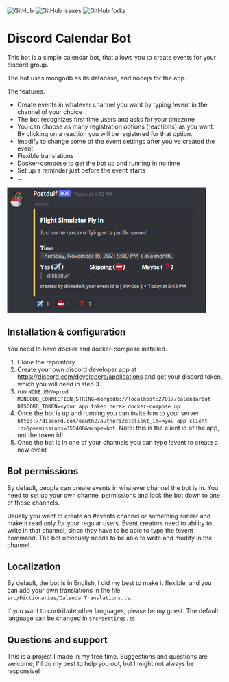![GitHub](https://img.shields.io/github/license/dikkeduif/discord-calendar-bot?style=flat-square)
![GitHub issues](https://img.shields.io/github/issues-raw/dikkeduif/discord-calendar-bot)
![GitHub forks](https://img.shields.io/github/forks/dikkeduif/discord-calendar-bot?style=social)

# Discord Calendar Bot

This bot is a simple calendar bot, that allows you to create events for your discord group.

The bot uses mongodb as its database, and nodejs for the app.

The features:
- Create events in whatever channel you want by typing !event in the channel of your choice
- The bot recognizes first time users and asks for your timezone
- You can choose as many registration options (reactions) as you want. By clicking on a reaction you will be registered for that option.
- !modify <eventid> to change some of the event settings after you've created the event
- Flexible translations
- Docker-compose to get the bot up and running in no time
- Set up a reminder just before the event starts
- ...

![Screenshot of an event](img/screenshot.png)

## Installation & configuration

You need to have docker and docker-compose installed.

1. Clone the repository
2. Create your own discord developer app at https://discord.com/developers/applications and get your discord token, which you will need in step 3.
3. run ```NODE_ENV=prod MONGODB_CONNECTION_STRING=mongodb://localhost:27017/calendarbot DISCORD_TOKEN=<your app token here> docker-compose up```
4. Once the bot is up and running you can invite him to your server ```https://discord.com/oauth2/authorize?client_id=<you app client id>&permissions=355408&scope=bot```. Note: this is the client id of the app, not the token id!
5. Once the bot is in one of your channels you can type !event to create a new event

## Bot permissions

By default, people can create events in whatever channel the bot is in. You need to set up your own channel permissions and lock the bot down to one of those channels.

Usually you want to create an #events channel or something similar and make it read only for your regular users. Event creators need to ability to write in that channel, since they have to be able to type the !event command. The bot obviously needs to be able to write and modify in the channel.

## Localization

By default, the bot is in English, I did my best to make it flexible, and you can add your own translations in the file ```src/Dictionaries/CalendarTranslations.ts```.

If you want to contribute other languages, please be my guest. The default language can be changed in ```src/settings.ts```


## Questions and support

This is a project I made in my free time. Suggestions and questions are welcome, I'll do my best to help you out, but I might not always be responsive!
